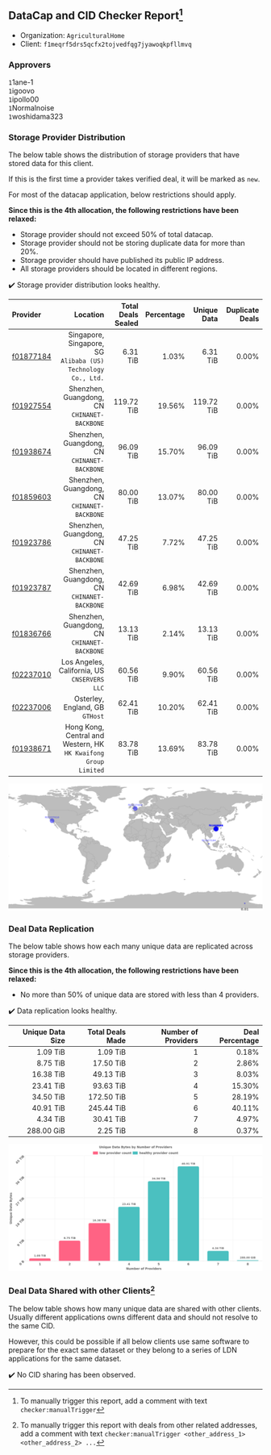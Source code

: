 ## DataCap and CID Checker Report[^1]
 - Organization: `AgriculturalHome`
 - Client: `f1meqrf5drs5qcfx2tojvedfqg7jyawoqkpfllmvq`
### Approvers
`1`1ane-1<br/>`1`igoovo<br/>`1`ipollo00<br/>`1`Normalnoise<br/>`1`woshidama323

### Storage Provider Distribution
The below table shows the distribution of storage providers that have stored data for this client.

If this is the first time a provider takes verified deal, it will be marked as `new`.

For most of the datacap application, below restrictions should apply.

**Since this is the 4th allocation, the following restrictions have been relaxed:**
 - Storage provider should not exceed 50% of total datacap.
 - Storage provider should not be storing duplicate data for more than 20%.
 - Storage provider should have published its public IP address.
 - All storage providers should be located in different regions.

✔️ Storage provider distribution looks healthy.

| Provider                                              |                                                           Location | Total Deals Sealed | Percentage | Unique Data | Duplicate Deals |
| :---------------------------------------------------- | -----------------------------------------------------------------: | -----------------: | ---------: | ----------: | --------------: |
| [f01877184](https://filfox.info/en/address/f01877184) |   Singapore, Singapore, SG<br/>`Alibaba (US) Technology Co., Ltd.` |           6.31 TiB |      1.03% |    6.31 TiB |           0.00% |
| [f01927554](https://filfox.info/en/address/f01927554) |                    Shenzhen, Guangdong, CN<br/>`CHINANET-BACKBONE` |         119.72 TiB |     19.56% |  119.72 TiB |           0.00% |
| [f01938674](https://filfox.info/en/address/f01938674) |                    Shenzhen, Guangdong, CN<br/>`CHINANET-BACKBONE` |          96.09 TiB |     15.70% |   96.09 TiB |           0.00% |
| [f01859603](https://filfox.info/en/address/f01859603) |                    Shenzhen, Guangdong, CN<br/>`CHINANET-BACKBONE` |          80.00 TiB |     13.07% |   80.00 TiB |           0.00% |
| [f01923786](https://filfox.info/en/address/f01923786) |                    Shenzhen, Guangdong, CN<br/>`CHINANET-BACKBONE` |          47.25 TiB |      7.72% |   47.25 TiB |           0.00% |
| [f01923787](https://filfox.info/en/address/f01923787) |                    Shenzhen, Guangdong, CN<br/>`CHINANET-BACKBONE` |          42.69 TiB |      6.98% |   42.69 TiB |           0.00% |
| [f01836766](https://filfox.info/en/address/f01836766) |                    Shenzhen, Guangdong, CN<br/>`CHINANET-BACKBONE` |          13.13 TiB |      2.14% |   13.13 TiB |           0.00% |
| [f02237010](https://filfox.info/en/address/f02237010) |                    Los Angeles, California, US<br/>`CNSERVERS LLC` |          60.56 TiB |      9.90% |   60.56 TiB |           0.00% |
| [f02237006](https://filfox.info/en/address/f02237006) |                                 Osterley, England, GB<br/>`GTHost` |          62.41 TiB |     10.20% |   62.41 TiB |           0.00% |
| [f01938671](https://filfox.info/en/address/f01938671) | Hong Kong, Central and Western, HK<br/>`HK Kwaifong Group Limited` |          83.78 TiB |     13.69% |   83.78 TiB |           0.00% |

<img src="https://raw.githubusercontent.com/data-preservation-programs/filplus-checker-assets/main/filecoin-project/filecoin-plus-large-datasets/issues/1918/1689858764157.png"/>

### Deal Data Replication
The below table shows how each many unique data are replicated across storage providers.


**Since this is the 4th allocation, the following restrictions have been relaxed:**
- No more than 50% of unique data are stored with less than 4 providers.

✔️ Data replication looks healthy.

| Unique Data Size | Total Deals Made | Number of Providers | Deal Percentage |
| ---------------: | ---------------: | ------------------: | --------------: |
|         1.09 TiB |         1.09 TiB |                   1 |           0.18% |
|         8.75 TiB |        17.50 TiB |                   2 |           2.86% |
|        16.38 TiB |        49.13 TiB |                   3 |           8.03% |
|        23.41 TiB |        93.63 TiB |                   4 |          15.30% |
|        34.50 TiB |       172.50 TiB |                   5 |          28.19% |
|        40.91 TiB |       245.44 TiB |                   6 |          40.11% |
|         4.34 TiB |        30.41 TiB |                   7 |           4.97% |
|       288.00 GiB |         2.25 TiB |                   8 |           0.37% |

<img src="https://raw.githubusercontent.com/data-preservation-programs/filplus-checker-assets/main/filecoin-project/filecoin-plus-large-datasets/issues/1918/1689858766828.png"/>

### Deal Data Shared with other Clients[^3]
The below table shows how many unique data are shared with other clients.
Usually different applications owns different data and should not resolve to the same CID.

However, this could be possible if all below clients use same software to prepare for the exact same dataset or they belong to a series of LDN applications for the same dataset.

✔️ No CID sharing has been observed.

[^1]: To manually trigger this report, add a comment with text `checker:manualTrigger`

[^2]: Deals from those addresses are combined into this report as they are specified with `checker:manualTrigger`

[^3]: To manually trigger this report with deals from other related addresses, add a comment with text `checker:manualTrigger <other_address_1> <other_address_2> ...`
